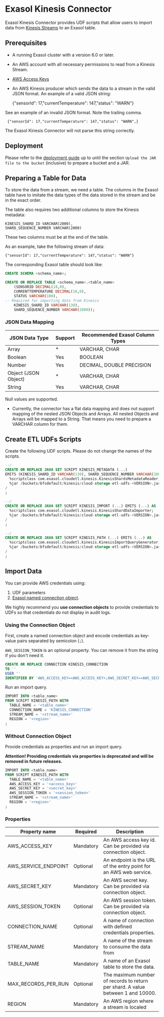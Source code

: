 # Exasol Kinesis Connector 

Exasol Kinesis Connector provides UDF scripts that allow users to import data
from [Kinesis Streams][kinesis-streams] to an Exasol table.

## Prerequisites

* A running Exasol cluster with a version 6.0 or later.
* An AWS account with all necessary permissions to read from a Kinesis Stream.
* [AWS Access Keys][aws-credentials]
* An AWS Kinesis producer which sends the data to a stream in the valid JSON
 format. 
 An example of a valid JSON string: 
 
    {"sensorId": 17,"currentTemperature": 147,"status": "WARN"}
  
  
See an example of an invalid JSON format. Note the trailing comma.
 
     {"sensorId": 17,"currentTemperature": 147,"status": "WARN",}
     
 The Exasol Kinesis Connector will not parse this string correctly.

## Deployment

Please refer to the [deployment guide](../deployment_guide.md) up to until the section
`Upload the JAR file to the bucket` (inclusive) to prepare a bucket and a JAR.

## Preparing a Table for Data

To store the data from a stream, we need a table. 
The columns in the Exasol table have to imitate the data types of the data
 stored in the stream and be in the exact order.
 
The table also requires two additional columns to store the Kinesis metadata: 

    KINESIS_SHARD_ID VARCHAR(2000), 
    SHARD_SEQUENCE_NUMBER VARCHAR(2000)

These two columns must be at the end of the table.
 
As an example, take the following stream of data:

    {"sensorId": 17,"currentTemperature": 147,"status": "WARN"}
     
The  corresponding Exasol table should look like:

```sql
CREATE SCHEMA <schema_name>;

CREATE OR REPLACE TABLE <schema_name>.<table_name> 
    (SENSORID DECIMAL(18,0), 
    CURRENTTEMPERATURE DECIMAL(18,0), 
    STATUS VARCHAR(100), 
-- Required for importing data from Kinesis
    KINESIS_SHARD_ID VARCHAR(130), 
    SHARD_SEQUENCE_NUMBER VARCHAR(2000));

```

### JSON Data Mapping

| JSON Data Type       | Support | Recommended Exasol Column Types |
|----------------------|---------|---------------------------------|
| Array                | *       | VARCHAR, CHAR                   |
| Boolean              | Yes     | BOOLEAN                         |
| Number               | Yes     | DECIMAL, DOUBLE PRECISION       |
| Object (JSON Object) | *       | VARCHAR, CHAR                   |
| String               | Yes     | VARCHAR, CHAR                   |

Null values are supported.

* Currently, the connector has a flat data mapping and does not support mapping of the nested JSON Objects and Arrays.
All nested Objects and Arrays will be mapped to a String. That means you need to prepare a VARCHAR column for them.

## Create ETL UDFs Scripts

Create the following UDF scripts. Please do not change the names of the scripts.

```sql
--/
CREATE OR REPLACE JAVA SET SCRIPT KINESIS_METADATA (...) 
EMITS (KINESIS_SHARD_ID VARCHAR(130), SHARD_SEQUENCE_NUMBER VARCHAR(2000)) AS
  %scriptclass com.exasol.cloudetl.kinesis.KinesisShardsMetadataReader;
  %jar /buckets/bfsdefault/kinesis/cloud-storage-etl-udfs-<VERSION>.jar;
/
;
  
--/
CREATE OR REPLACE JAVA SET SCRIPT KINESIS_IMPORT (...) EMITS (...) AS
  %scriptclass com.exasol.cloudetl.kinesis.KinesisShardDataImporter;
  %jar /buckets/bfsdefault/kinesis/cloud-storage-etl-udfs-<VERSION>.jar;
/
;
    
--/
CREATE OR REPLACE JAVA SET SCRIPT KINESIS_PATH (...) EMITS (...) AS
  %scriptclass com.exasol.cloudetl.kinesis.KinesisImportQueryGenerator;
  %jar /buckets/bfsdefault/kinesis/cloud-storage-etl-udfs-<VERSION>.jar;
/
; 
```

## Import Data

You can provide AWS credentials using:

1. UDF parameters 
1. [Exasol named connection object][exa-connection]. 

We highly recommend you **use connection objects** to provide credentials 
to UDFs so that credentials do not display in audit logs.

### Using the Connection Object

First, create a named connection object and encode credentials as key-value
pairs separated by semicolon (`;`).

`AWS_SESSION_TOKEN` is an optional property. You can remove it from the string
if you don't need it. 

```sql
CREATE OR REPLACE CONNECTION KINESIS_CONNECTION
TO ''
USER ''
IDENTIFIED BY 'AWS_ACCESS_KEY=<AWS_ACCESS_KEY>;AWS_SECRET_KEY=<AWS_SECRET_KEY>;AWS_SESSION_TOKEN=<AWS_SESSION_TOKEN>';
```

Run an import query.
 
```sql
IMPORT INTO <table_name>
FROM SCRIPT KINESIS_PATH WITH
  TABLE_NAME = '<table_name>'
  CONNECTION_NAME = 'KINESIS_CONNECTION'
  STREAM_NAME = '<stream_name>'
  REGION = '<region>'
;
``` 

### Without Connection Object

Provide credentials as properties and run an import query.

**Attention! Providing credentials via properties is 
deprecated and will be removed in future releases.**
 
```sql
IMPORT INTO <table_name>
FROM SCRIPT KINESIS_PATH WITH
  TABLE_NAME = '<table_name>'
  AWS_ACCESS_KEY = '<access_key>'
  AWS_SECRET_KEY = '<secret_key>'
  AWS_SESSION_TOKEN = '<session_token>'
  STREAM_NAME = '<stream_name>'
  REGION = '<region>'
;
```

### Properties

Property name        | Required    | Description
---------------------|-------------|----------------------------------------------------------------
AWS_ACCESS_KEY       |  Mandatory  | An AWS access key id. Can be provided via connection object.                    
AWS_SERVICE_ENDPOINT |  Optional   | An endpoint is the URL of the entry point for an AWS web service.                    
AWS_SECRET_KEY       |  Mandatory  | An AWS secret key. Can be provided via connection object.                   
AWS_SESSION_TOKEN    |  Optional   | An AWS session token. Can be provided via connection object.                   
CONNECTION_NAME      |  Optional   | A name of connection with defined credentials properties.                   
STREAM_NAME          |  Mandatory  | A name of the stream to consume the data from   
TABLE_NAME           |  Mandatory  | A name of an Exasol table to store the data.                                   
MAX_RECORDS_PER_RUN  |  Optional   | The maximum number of records to return per shard. A value between 1 and 10000.                   
REGION               |  Mandatory  | An AWS region where a stream is localed                   

[aws-credentials]: https://docs.aws.amazon.com/general/latest/gr/aws-sec-cred-types.html
[exa-connection]: https://docs.exasol.com/sql/create_connection.htm
[kinesis-streams]: https://aws.amazon.com/kinesis/data-streams/
